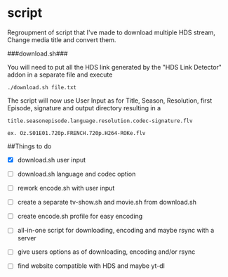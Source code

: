 # script

Regroupment of script that I've made to download multiple HDS stream, Change media title and convert them.


###download.sh###

You will need to put all the HDS link generated by the "HDS Link Detector" addon in a separate file and execute 
```
./download.sh file.txt
```
The script will now use User Input as for Title, Season, Resolution, first Episode, signature and output directory
resulting in a
```
title.seasonepisode.language.resolution.codec-signature.flv

ex. Oz.S01E01.720p.FRENCH.720p.H264-ROKe.flv
```

##Things to do

- [x] download.sh user input
- [ ] download.sh language and codec option
- [ ] rework encode.sh with user input
- [ ] create a separate tv-show.sh and movie.sh from download.sh
- [ ] create encode.sh profile for easy encoding
- [ ] all-in-one script for downloading, encoding and maybe rsync with a server
- [ ] give users options as of downloading, encoding and/or rsync

- [ ] find website compatible with HDS and maybe yt-dl


